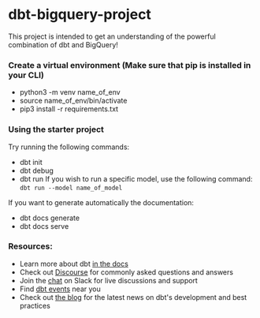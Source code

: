 # dbt-bigquery-project

This project is intended to get an understanding of the powerful combination of dbt and BigQuery!
 
 ### Create a virtual environment (Make sure that pip is installed in your CLI)
 
 - python3 -m venv name_of_env
 - source name_of_env/bin/activate
 - pip3 install -r requirements.txt
 
 ### Using the starter project
 
 Try running the following commands:
 - dbt init
 - dbt debug
 - dbt run 
 If you wish to run a specific model, use the following command: `dbt run --model name_of_model`
 
 If you want to generate automatically the documentation:
 - dbt docs generate
 - dbt docs serve
 
 
 ### Resources:
 - Learn more about dbt [in the docs](https://docs.getdbt.com/docs/introduction)
 - Check out [Discourse](https://discourse.getdbt.com/) for commonly asked questions and answers
 - Join the [chat](https://community.getdbt.com/) on Slack for live discussions and support
 - Find [dbt events](https://events.getdbt.com) near you
 - Check out [the blog](https://blog.getdbt.com/) for the latest news on dbt's development and best practices
